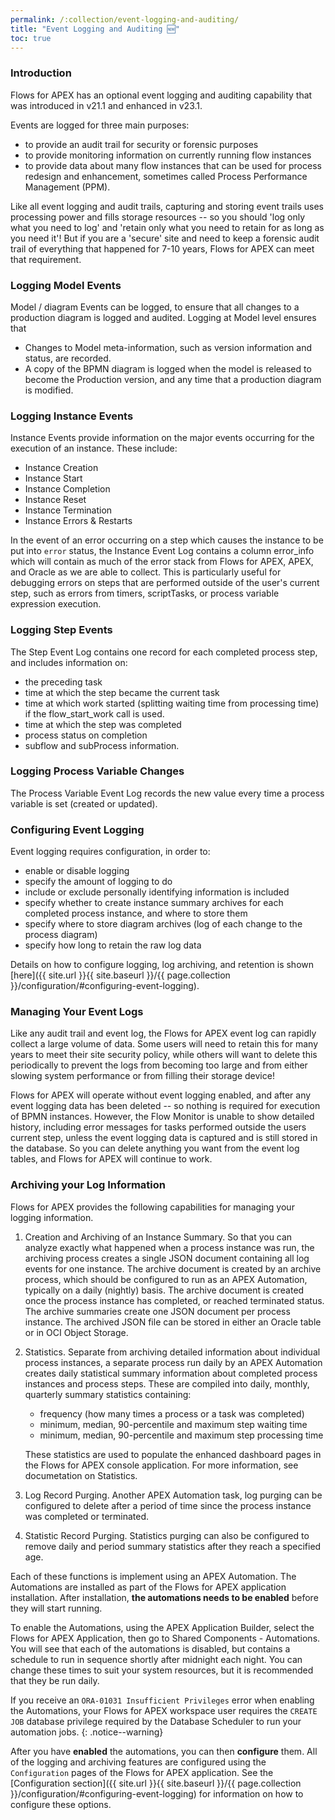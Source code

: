 ```yaml
---
permalink: /:collection/event-logging-and-auditing/
title: "Event Logging and Auditing 🆕"
toc: true
---
```

### Introduction

Flows for APEX has an optional event logging and auditing capability that was introduced in v21.1 and enhanced in v23.1.

Events are logged for three main purposes:

- to provide an audit trail for security or forensic purposes
- to provide monitoring information on currently running flow instances
- to provide data about many flow instances that can be used for process redesign and enhancement, sometimes called Process Performance Management (PPM).

Like all event logging and audit trails, capturing and storing event trails uses processing power and fills storage resources -- so you should 'log only what you need to log' and 'retain only what you need to retain for as long as you need it'!  But if you are a 'secure' site and need to keep a forensic audit trail of everything that happened for 7-10 years, Flows for APEX can meet that requirement.

### Logging Model Events

Model / diagram Events can be logged, to ensure that all changes to a production diagram is logged and audited.  Logging at Model level ensures that 

- Changes to Model meta-information, such as version information and status, are recorded.
- A copy of the BPMN diagram is logged when the model is released to become the Production version, and any time that a production diagram is modified.


### Logging Instance Events

Instance Events provide information on the major events occurring for the execution of an instance.  These include:

- Instance Creation
- Instance Start
- Instance Completion
- Instance Reset
- Instance Termination
- Instance Errors & Restarts

In the event of an error occurring on a step which causes the instance to be put into `error` status, the Instance Event Log contains a column error_info which will contain as much of the error stack from Flows for APEX, APEX, and Oracle as we are able to collect.  This is particularly useful for debugging errors on steps that are performed outside of the user's current step, such as errors from timers, scriptTasks, or process variable expression execution.

### Logging Step Events

The Step Event Log contains one record for each completed process step, and includes information on:

- the preceding task
- time at which the step became the current task
- time at which work started (splitting waiting time from processing time) if the flow_start_work call is used.
- time at which the step was completed
- process status on completion
- subflow and subProcess information.

### Logging Process Variable Changes

The Process Variable Event Log records the new value every time a process variable is set (created or updated).

### Configuring Event Logging

Event logging requires configuration, in order to:

- enable or disable logging
- specify the amount of logging to do
- include or exclude personally identifying information is included
- specify whether to create instance summary archives for each completed process instance, and where to store them
- specify where to store diagram archives (log of each change to the process diagram)
- specify how long to retain the raw log data

Details on how to configure logging, log archiving, and retention is shown [here]({{ site.url }}{{ site.baseurl }}/{{ page.collection }}/configuration/#configuring-event-logging).


### Managing Your Event Logs

Like any audit trail and event log, the Flows for APEX event log can rapidly collect a large volume of data.  Some users will need to retain this for many years to meet their site security policy, while others will want to delete this periodically to prevent the logs from becoming too large and from either slowing system performance or from filling their storage device!

Flows for APEX will operate without event logging enabled, and after any event logging data has been deleted -- so nothing is required for execution of BPMN instances.  However, the Flow Monitor is unable to show detailed history, including error messages for tasks performed outside the users current step, unless the event logging data is captured and is still stored in the database. So you can delete anything you want from the event log tables, and Flows for APEX will continue to work.

### Archiving your Log Information

Flows for APEX provides the following capabilities for managing your logging information.

1.  Creation and Archiving of an Instance Summary.  So that you can analyze exactly what happened when a process instance was run, the archiving process creates a single JSON document containing all log events for one instance.   The archive document is created by an archive process, which should be configured to run as an APEX Automation, typically on a daily (nightly) basis.  The archive document is created once the process instance has completed, or reached terminated status. The archive summaries create one JSON document per process instance.  The archived JSON file can be stored in either an Oracle table or in OCI Object Storage.

2. Statistics.  Separate from archiving detailed information about individual process instances, a separate process run daily by an APEX Automation creates daily statistical summary information about completed process instances and process steps.   These are compiled into daily, monthly, quarterly summary statistics containing:
   
   - frequency (how many times a process or a task was completed)
   - minimum, median, 90-percentile and maximum step waiting time
   - minimum, median, 90-percentile and maximum step processing time
  
    These statistics are used to populate the enhanced dashboard pages in the Flows for APEX console application.  For more information, see documetation on Statistics.
   
3. Log Record Purging.  Another APEX Automation task, log purging can be configured to delete after a period of time since the process instance was completed or terminated.
4. Statistic Record Purging.  Statistics purging can also be configured to remove daily and period summary statistics after they reach a specified age.

Each of these functions is implement using an APEX Automation.  The Automations are installed as part of the Flows for APEX application installation.   After installation, **the automations needs to be enabled** before they will start running.

To enable the Automations, using the APEX Application Builder, select the Flows for APEX Application, then go to Shared Components - Automations.  You will see that each of the automations is disabled, but contains a schedule to run in sequence shortly after midnight each night.  You can change these times to suit your system resources, but it is recommended that they be run daily.

If you receive an `ORA-01031 Insufficient Privileges` error when enabling the Automations, your Flows for APEX workspace user requires the `CREATE JOB` database privilege required by the Database Scheduler to run your automation jobs.  {: .notice--warning}

After you have **enabled** the automations, you can then **configure** them.  All of the logging and archiving features are configured using the `Configuration`  pages of the Flows for APEX application.  See the [Configuration section]({{ site.url }}{{ site.baseurl }}/{{ page.collection }}/configuration/#configuring-event-logging) for information on how to configure these options.



